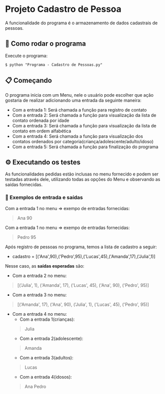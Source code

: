 # Projeto Cadastro de Pessoa

A funcionalidade do programa é o armazenamento de dados cadastrais de pessoas.


## 🚀 Como rodar o programa

Execute o programa:

`
$ python "Programa - Cadastro de Pessoas.py"
`

## 📋 Começando

O programa inicia com um Menu, nele o usuário pode escolher que ação gostaria de realizar adicionando uma entrada da seguinte maneira:

- Com a entrada 1: Será chamada a função para registro de contato
- Com a entrada 2: Será chamada a função para visualização da lista de contato ordenada por idade
- Com a entrada 3: Será chamada a função para visualização da lista de contato em ordem alfabética
- Com a entrada 4: Será chamada a função para visualização dos contatos ordenados por categoria(criança/adolescente/adulto/idoso)
- Com a entrada 5: Será chamada a função para finalização do programa

## ⚙️ Executando os testes

As funcionalidades pedidas estão inclusas no menu fornecido e podem ser testadas através dele, utilizando todas as opções do Menu e observando as saídas fornecidas. 

### 🔩 Exemplos de entrada e saídas


Com a entrada 1 no menu => exempo de entradas fornecidas: 
> Ana
90

Com a entrada 1 no menu => exempo de entradas fornecidas: 
> Pedro
95

Após registro de pessoas no programa, temos a lista de cadastro a seguir:

- cadastro = [('Ana',90),('Pedro',95),('Lucas',45),('Amanda',17),('Julia',1)]

Nesse caso, as **saídas esperadas** são:

-   Com a entrada 2 no menu: 
> [('Julia', 1), ('Amanda', 17), ('Lucas', 45), ('Ana', 90), ('Pedro', 95)]
-   Com a entrada 3 no menu: 
> [('Amanda', 17), ('Ana', 90), ('Julia', 1), ('Lucas', 45), ('Pedro', 95)]
-  Com a entrada 4 no menu:
      - Com a entrada 1(crianças): 
      > Julia
      - Com a entrada 2(adolescente): 
      > Amanda
      - Com a entrada 3(adultos): 
      > Lucas
      - Com a entrada 4(idosos):  
      > Ana
      Pedro

